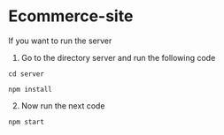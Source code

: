 # Ecommerce-site

If you want to run the server


1. Go to the directory server and run the following code

```cd server```

```npm install```

2. Now run the next code

```npm start```
